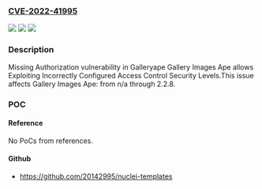 ### [CVE-2022-41995](https://cve.mitre.org/cgi-bin/cvename.cgi?name=CVE-2022-41995)
![](https://img.shields.io/static/v1?label=Product&message=Gallery%20Images%20Ape&color=blue)
![](https://img.shields.io/static/v1?label=Version&message=n%2Fa%3C%3D%202.2.8%20&color=brighgreen)
![](https://img.shields.io/static/v1?label=Vulnerability&message=CWE-862%20Missing%20Authorization&color=brighgreen)

### Description

Missing Authorization vulnerability in Galleryape Gallery Images Ape allows Exploiting Incorrectly Configured Access Control Security Levels.This issue affects Gallery Images Ape: from n/a through 2.2.8.

### POC

#### Reference
No PoCs from references.

#### Github
- https://github.com/20142995/nuclei-templates


